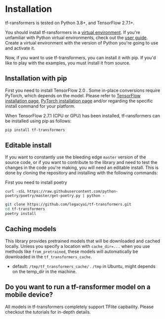 <!---
Copyright 2020 The HuggingFace Team. All rights reserved.

Licensed under the Apache License, Version 2.0 (the "License");
you may not use this file except in compliance with the License.
You may obtain a copy of the License at

    http://www.apache.org/licenses/LICENSE-2.0

Unless required by applicable law or agreed to in writing, software
distributed under the License is distributed on an "AS IS" BASIS,
WITHOUT WARRANTIES OR CONDITIONS OF ANY KIND, either express or implied.
See the License for the specific language governing permissions and
limitations under the License.
-->

# Installation

tf-ransformers is tested on Python 3.8+, and TensorFlow 2.7.1+.

You should install tf-ransformers in a [virtual environment](https://docs.python.org/3/library/venv.html). If you're
unfamiliar with Python virtual environments, check out the [user guide](https://packaging.python.org/guides/installing-using-pip-and-virtual-environments/). Create a virtual environment with the version of Python you're going
to use and activate it.

Now, if you want to use tf-transformers, you can install it with pip. If you'd like to play with the examples, you
must install it from source.

## Installation with pip

First you need to install  TensorFlow 2.0 .
Some in-place conversions require PyTorch, which depends on the model.
Please refer to [TensorFlow installation page](https://www.tensorflow.org/install/pip#tensorflow-2.0-rc-is-available),
[PyTorch installation page](https://pytorch.org/get-started/locally/#start-locally) and/or
regarding the specific install command for your platform.

When TensorFlow 2.7.1 (CPU or GPU) has been installed, tf-ransformers can be installed using pip as follows:

```bash
pip install tf-transformers
```


## Editable install

If you want to constantly use the bleeding edge `master` version of the source code, or if you want to contribute to the library and need to test the changes in the code you're making, you will need an editable install. This is done by cloning the repository and installing with the following commands:

First you need to install poetry
```
curl -sSL https://raw.githubusercontent.com/python-poetry/poetry/master/get-poetry.py | python -
```

``` bash
git clone https://github.com/legacyai/tf-transformers.git
cd tf-transformers
poetry install
```


## Caching models

This library provides pretrained models that will be downloaded and cached locally. Unless you specify a location with
`cache_dir=...` when you use methods like `from_pretrained`, these models will automatically be downloaded in the
``tf_transformers_cache``.

  * default: ``/tmp/tf_transformers_cache/`` . ``/tmp`` in Ubuntu, might depends on the temp_dir in the machine.


## Do you want to run a tf-ransformer model on a mobile device?

All models in tf-transformers completely support TFlite capbaility. Please checkout the tutorials for in-depth details.
